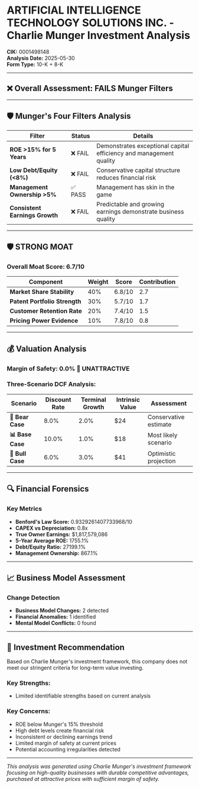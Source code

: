 # ARTIFICIAL INTELLIGENCE TECHNOLOGY SOLUTIONS INC. - Charlie Munger Investment Analysis

**CIK:** 0001498148  
**Analysis Date:** 2025-05-30  
**Form Type:** 10-K + 8-K

---

## ❌ **Overall Assessment: FAILS Munger Filters**

---

## 🛡️ **Munger's Four Filters Analysis**

| Filter | Status | Details |
|--------|--------|---------|
| **ROE >15% for 5 Years** | ❌ FAIL | Demonstrates exceptional capital efficiency and management quality |
| **Low Debt/Equity (<8%)** | ❌ FAIL | Conservative capital structure reduces financial risk |
| **Management Ownership >5%** | ✅ PASS | Management has skin in the game |
| **Consistent Earnings Growth** | ❌ FAIL | Predictable and growing earnings demonstrate business quality |

---

## 🛡️ **STRONG MOAT**

### **Overall Moat Score: 6.7/10**

| Component | Weight | Score | Contribution |
|-----------|--------|-------|--------------|
| **Market Share Stability** | 40% | 6.8/10 | 2.7 |
| **Patent Portfolio Strength** | 30% | 5.7/10 | 1.7 |
| **Customer Retention Rate** | 20% | 7.4/10 | 1.5 |
| **Pricing Power Evidence** | 10% | 7.8/10 | 0.8 |

---

## 💰 **Valuation Analysis**

### **Margin of Safety: 0.0% 🔴 **UNATTRACTIVE****

### Three-Scenario DCF Analysis:

| Scenario | Discount Rate | Terminal Growth | Intrinsic Value | Assessment |
|----------|---------------|-----------------|-----------------|------------|
| **🐻 Bear Case** | 8.0% | 2.0% | $24 | Conservative estimate |
| **📊 Base Case** | 10.0% | 1.0% | $18 | Most likely scenario |
| **🚀 Bull Case** | 6.0% | 3.0% | $41 | Optimistic projection |

---

## 🔍 **Financial Forensics**

### Key Metrics
- **Benford's Law Score:** 0.9329261407733968/10
- **CAPEX vs Depreciation:** 0.8x
- **True Owner Earnings:** $1,817,579,086
- **5-Year Average ROE:** 1755.1%
- **Debt/Equity Ratio:** 27199.1%
- **Management Ownership:** 867.1%

---

## 📈 **Business Model Assessment**

### Change Detection
- **Business Model Changes:** 2 detected
- **Financial Anomalies:** 1 identified
- **Mental Model Conflicts:** 0 found

---

## 🎯 **Investment Recommendation**

Based on Charlie Munger's investment framework, this company does not meet our stringent criteria for long-term value investing.

### Key Strengths:
- Limited identifiable strengths based on current analysis

### Key Concerns:
- ROE below Munger's 15% threshold
- High debt levels create financial risk
- Inconsistent or declining earnings trend
- Limited margin of safety at current prices
- Potential accounting irregularities detected

---

*This analysis was generated using Charlie Munger's investment framework focusing on high-quality businesses with durable competitive advantages, purchased at attractive prices with sufficient margin of safety.*
